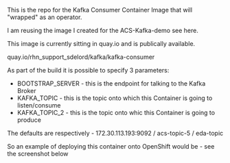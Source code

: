 This is the repo for the Kafka Consumer Container Image that will "wrapped" as an operator.

I am reusing the image I created for the ACS-Kafka-demo see here.

This image is currently sitting in quay.io and is publically available.

quay.io/rhn_support_sdelord/kafka/kafka-consumer

As part of the build it is possible to specify 3 parameters:

- BOOTSTRAP_SERVER - this is the endpoint for talking to the Kafka Broker
- KAFKA_TOPIC - this is the topic onto which this Container is going to listen/consume
- KAFKA_TOPIC_2 - this is the topic onto whic this Container is going to produce

The defaults are respectively - 172.30.113.193:9092 / acs-topic-5 / eda-topic

So an example of deploying this container onto OpenShift would be - see the screenshot below
